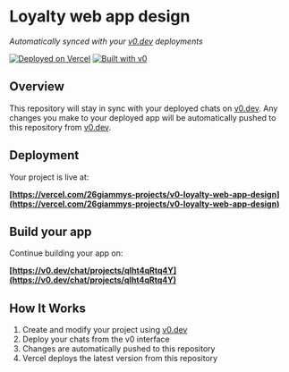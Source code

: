 # Loyalty web app design

*Automatically synced with your [v0.dev](https://v0.dev) deployments*

[![Deployed on Vercel](https://img.shields.io/badge/Deployed%20on-Vercel-black?style=for-the-badge&logo=vercel)](https://vercel.com/26giammys-projects/v0-loyalty-web-app-design)
[![Built with v0](https://img.shields.io/badge/Built%20with-v0.dev-black?style=for-the-badge)](https://v0.dev/chat/projects/qIht4qRtq4Y)

## Overview

This repository will stay in sync with your deployed chats on [v0.dev](https://v0.dev).
Any changes you make to your deployed app will be automatically pushed to this repository from [v0.dev](https://v0.dev).

## Deployment

Your project is live at:

**[https://vercel.com/26giammys-projects/v0-loyalty-web-app-design](https://vercel.com/26giammys-projects/v0-loyalty-web-app-design)**

## Build your app

Continue building your app on:

**[https://v0.dev/chat/projects/qIht4qRtq4Y](https://v0.dev/chat/projects/qIht4qRtq4Y)**

## How It Works

1. Create and modify your project using [v0.dev](https://v0.dev)
2. Deploy your chats from the v0 interface
3. Changes are automatically pushed to this repository
4. Vercel deploys the latest version from this repository
